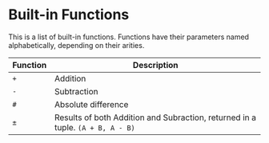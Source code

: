 # Built-in Functions

This is a list of built-in functions. Functions have their parameters named alphabetically, depending on their arities.



Function|Description
--------|------------
`+`|Addition
`-`|Subtraction
`#`|Absolute difference
`±`|Results of both Addition and Subraction, returned in a tuple. `(A + B, A - B)`



